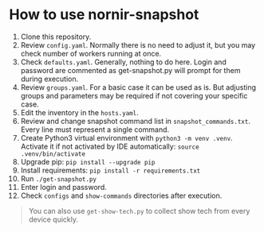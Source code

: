 # How to use nornir-snapshot

1. Clone this repository.
2. Review `config.yaml`. Normally there is no need to adjust it, but you may check number of workers running at once.
3. Check `defaults.yaml`. Generally, nothing to do here. Login and password are commented as get-snapshot.py will prompt for them during execution.
4. Review `groups.yaml`. For a basic case it can be used as is. But adjusting groups and parameters may be required if not covering your specific case.
5. Edit the inventory in the `hosts.yaml`.
6. Review and change snapshot command list in `snapshot_commands.txt`. Every line must represent a single command.
7. Create Python3 virtual environment with `python3 -m venv .venv`. Activate it if not activated by IDE automatically: `source .venv/bin/activate`
8. Upgrade pip: `pip install --upgrade pip`
9. Install requirements: `pip install -r requirements.txt`
10. Run `./get-snapshot.py`
11. Enter login and password.
12. Check `configs` and `show-commands` directories after execution.

> You can also use `get-show-tech.py` to collect show tech from every device quickly.
